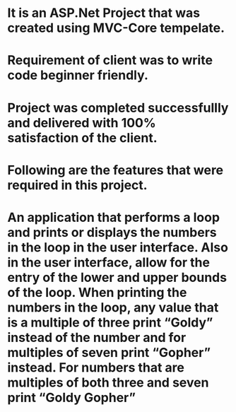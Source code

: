 # It is an ASP.Net Project that was created using MVC-Core tempelate.
# Requirement of client was to write code beginner friendly.
# Project was completed successfullly and delivered with 100% satisfaction of the client.
# Following are the features that were required in this project.
# An application that performs a loop and prints or displays the numbers in the loop in the user interface. Also in the user interface, allow for the entry of the lower and upper bounds of the loop. When printing the numbers in the loop, any value that is a multiple of three print “Goldy” instead of the number and for multiples of seven print “Gopher” instead. For numbers that are multiples of both three and seven print “Goldy Gopher”
